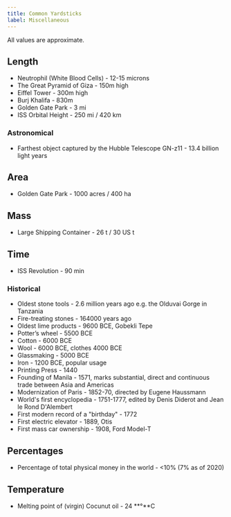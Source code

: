 ```yaml
---
title: Common Yardsticks
label: Miscellaneous
---
```


All values are approximate.

## Length

- Neutrophil (White Blood Cells) - 12-15 microns
- The Great Pyramid of Giza - 150m high
- Eiffel Tower - 300m high
- Burj Khalifa - 830m
- Golden Gate Park - 3 mi
- ISS Orbital Height - 250 mi / 420 km

### Astronomical

- Farthest object captured by the Hubble Telescope GN-z11 - 13.4 billion light years

## Area

- Golden Gate Park - 1000 acres / 400 ha

## Mass

- Large Shipping Container - 26 t / 30 US t

## Time

- ISS Revolution - 90 min

### Historical

- Oldest stone tools - 2.6 million years ago e.g. the Olduvai Gorge in Tanzania
- Fire-treating stones - 164000 years ago
- Oldest lime products - 9600 BCE, Gobekli Tepe
- Potter’s wheel - 5500 BCE
- Cotton - 6000 BCE
- Wool - 6000 BCE, clothes 4000 BCE
- Glassmaking - 5000 BCE
- Iron - 1200 BCE, popular usage
- Printing Press - 1440
- Founding of Manila - 1571, marks substantial, direct and continuous trade between Asia and Americas
- Modernization of Paris - 1852-70, directed by Eugene Haussmann
- World's first encyclopedia - 1751-1777, edited by Denis Diderot and Jean le Rond D'Alembert
- First modern record of a "birthday" - 1772
- First electric elevator - 1889, Otis
- First mass car ownership - 1908, Ford Model-T

## Percentages

- Percentage of total physical money in the world - &lt;10% (7% as of 2020)

## Temperature

- Melting point of (virgin) Cocunut oil - 24 **°**C
